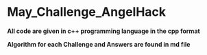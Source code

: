 # May_Challenge_AngelHack

**All code are given in c++ programming language in the cpp format**

**Algorithm for each Challenge and Answers are found in md file**

